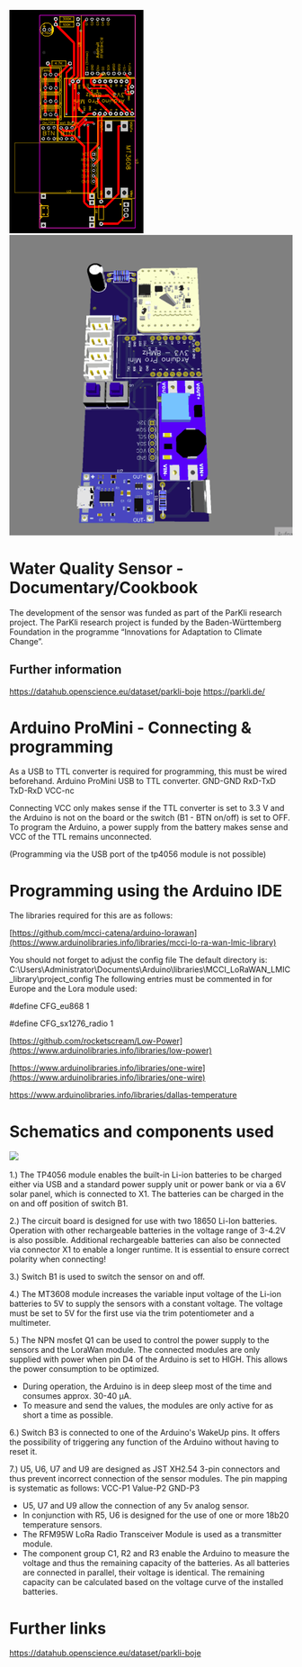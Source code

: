 
![](Images/PCB_WaterQualitySensor.png)
![](Arduino/Animation2.gif)

# Water Quality Sensor - Documentary/Cookbook
The development of the sensor was funded as part of the ParKli research project.
The ParKli research project is funded by the Baden-Württemberg Foundation in the programme “Innovations for Adaptation to Climate Change”.

## Further information
https://datahub.openscience.eu/dataset/parkli-boje
https://parkli.de/

# Arduino ProMini - Connecting & programming

As a USB to TTL converter is required for programming, this must be wired beforehand.
Arduino ProMini USB to TTL converter.
 GND-GND
 RxD-TxD
 TxD-RxD
 VCC-nc
 
Connecting VCC only makes sense if the TTL converter is set to 3.3 V and the Arduino is not on the board or the switch (B1 - BTN on/off) is set to OFF. To program the Arduino, a power supply from the battery makes sense and VCC of the TTL remains unconnected.

(Programming via the USB port of the tp4056 module is not possible)

# Programming using the Arduino IDE

The libraries required for this are as follows:

[https://github.com/mcci-catena/arduino-lorawan](https://www.arduinolibraries.info/libraries/mcci-lo-ra-wan-lmic-library)

You should not forget to adjust the config file 
The default directory is: C:\Users\Administrator\Documents\Arduino\libraries\MCCI_LoRaWAN_LMIC_library\project_config
The following entries must be commented in for Europe and the Lora module used:

#define CFG_eu868 1

#define CFG_sx1276_radio 1

[https://github.com/rocketscream/Low-Power](https://www.arduinolibraries.info/libraries/low-power)

[https://www.arduinolibraries.info/libraries/one-wire](https://www.arduinolibraries.info/libraries/one-wire)

https://www.arduinolibraries.info/libraries/dallas-temperature


# Schematics and components used 
 
<img src="https://github.com/os4os-repo/WaterQualitySensor/blob/main/PcbResources/Schematic_WasserQualliSensor%20V1.1_2022-12-06.svg" width="1000">

1.)  The TP4056 module enables the built-in Li-ion batteries to be charged either via USB and a standard power supply unit or power bank or via a 6V solar panel, which is connected to X1. The batteries can be charged in the on and off position of switch B1.

2.) The circuit board is designed for use with two 18650 Li-Ion batteries. Operation with other rechargeable batteries in the voltage range of 3-4.2V is also possible. Additional rechargeable batteries can also be connected via connector X1 to enable a longer runtime. It is essential to ensure correct polarity when connecting!

3.) Switch B1 is used to switch the sensor on and off. 

4.) The MT3608 module increases the variable input voltage of the Li-ion batteries to 5V to supply the sensors with a constant voltage. The voltage must be set to 5V for the first use via the trim potentiometer and a multimeter. 

5.) The NPN mosfet Q1 can be used to control the power supply to the sensors and the LoraWan module. The connected modules are only supplied with power when pin D4 of the Arduino is set to HIGH. This allows the power consumption to be optimized. 
- During operation, the Arduino is in deep sleep most of the time and consumes approx. 30-40 μA.  
- To measure and send the values, the modules are only active for as short a time as possible.

6.) Switch B3 is connected to one of the Arduino's WakeUp pins. It offers the possibility of triggering any function of the Arduino without having to reset it.

7.) U5, U6, U7 and U9 are designed as JST XH2.54 3-pin connectors and thus prevent incorrect connection of the sensor modules. The pin mapping is systematic as follows: VCC-P1 Value-P2 GND-P3
- U5, U7 and U9 allow the connection of any 5v analog sensor.
- In conjunction with R5, U6 is designed for the use of one or more 18b20 temperature sensors.
- The RFM95W LoRa Radio Transceiver Module is used as a transmitter module. 
- The component group C1, R2 and R3 enable the Arduino to measure the voltage and thus the remaining capacity of the batteries. As all batteries are connected in parallel, their voltage is identical. The remaining capacity can be calculated based on the voltage curve of the installed batteries.

# Further links

https://datahub.openscience.eu/dataset/parkli-boje



















 
 
